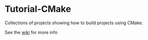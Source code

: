 # Tutorial-CMake
Collections of projects showing how to build projects using CMake.

See the [wiki](https://github.com/alexarmstrongvi/Tutorial-CMake/wiki) for more info
